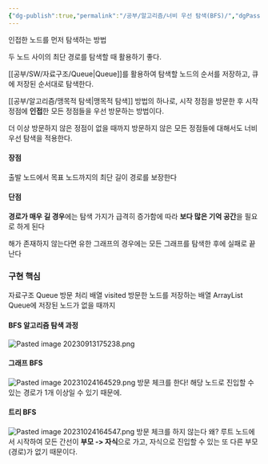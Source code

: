 ```yaml
---
{"dg-publish":true,"permalink":"/공부/알고리즘/너비 우선 탐색(BFS)/","dgPassFrontmatter":true}
---
```


인접한 노드를 먼저 탐색하는 방법

두 노드 사이의 최단 경로를 탐색할 때 활용하기 좋다.

[[공부/SW/자료구조/Queue\|Queue]]를 활용하여 탐색할 노드의 순서를 저장하고, 큐에 저장된 순서대로 탐색한다.

[[공부/알고리즘/맹목적 탐색\|맹목적 탐색]] 방법의 하나로, 시작 정점을 방문한 후 시작 정점에 **인접**한 모든 정점들을 우선 방문하는 방법이다.

더 이상 방문하지 않은 정점이 없을 때까지 방문하지 않은 모든 정점들에 대해서도 너비 우선 탐색을 적용한다.

#### 장점
출발 노드에서 목표 노드까지의 최단 길이 경로를 보장한다

#### 단점
**경로가 매우 길 경우**에는 탐색 가지가 급격히 증가함에 따라 **보다 많은 기억 공간**을 필요로 하게 된다

해가 존재하지 않는다면 유한 그래프의 경우에는 모든 그래프를 탐색한 후에 실패로 끝난다

### 구현 핵심
자료구조 Queue
방문 처리 배열 visited
방문한 노드를 저장하는 배열 ArrayList
Queue에 저장된 노드가 없을 때까지

#### BFS 알고리즘 탐색 과정

![Pasted image 20230913175238.png](/img/user/%EC%B2%A8%EB%B6%80%ED%8C%8C%EC%9D%BC/Pasted%20image%2020230913175238.png)

#### 그래프 BFS
![Pasted image 20231024164529.png](/img/user/%EC%B2%A8%EB%B6%80%ED%8C%8C%EC%9D%BC/Pasted%20image%2020231024164529.png)
방문 체크를 한다! 해당 노드로 진입할 수 있는 경로가 1개 이상일 수 있기 때문에.
#### 트리 BFS
![Pasted image 20231024164547.png](/img/user/%EC%B2%A8%EB%B6%80%ED%8C%8C%EC%9D%BC/Pasted%20image%2020231024164547.png)
방문 체크를 하지 않는다
왜? 루트 노드에서 시작하여 모든 간선이 **부모 -> 자식**으로 가고, 자식으로 진입할 수 있는 또 다른 부모(경로)가 없기 때문이다.